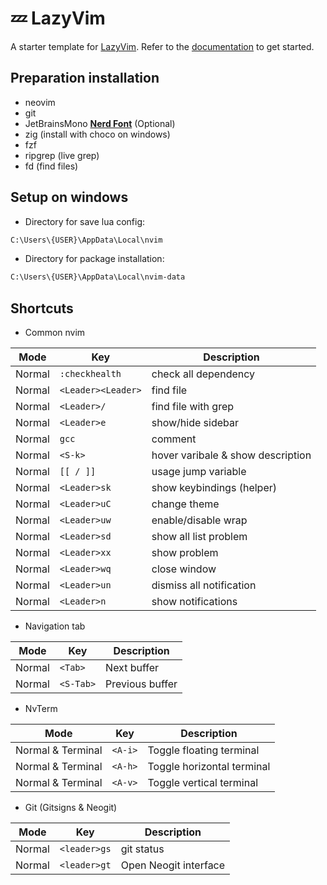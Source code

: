 # 💤 LazyVim

A starter template for [LazyVim](https://github.com/LazyVim/LazyVim).
Refer to the [documentation](https://lazyvim.github.io/installation) to get started.

## Preparation installation

- neovim
- git
- JetBrainsMono **[Nerd Font](https://www.nerdfonts.com/font-downloads)** (Optional)
- zig (install with choco on windows)
- fzf
- ripgrep (live grep)
- fd (find files)

## Setup on windows

- Directory for save lua config:

```sh
C:\Users\{USER}\AppData\Local\nvim
```

- Directory for package installation:

```sh
C:\Users\{USER}\AppData\Local\nvim-data
```

## Shortcuts

- Common nvim

| Mode   | Key                | Description                       |
| ------ | ------------------ | --------------------------------- |
| Normal | `:checkhealth `    | check all dependency              |
| Normal | `<Leader><Leader>` | find file                         |
| Normal | `<Leader>/`        | find file with grep               |
| Normal | `<Leader>e`        | show/hide sidebar                 |
| Normal | `gcc`              | comment                           |
| Normal | `<S-k>`            | hover varibale & show description |
| Normal | `[[ / ]]`          | usage jump variable               |
| Normal | `<Leader>sk`       | show keybindings (helper)         |
| Normal | `<Leader>uC`       | change theme                      |
| Normal | `<Leader>uw`       | enable/disable wrap               |
| Normal | `<Leader>sd`       | show all list problem             |
| Normal | `<Leader>xx`       | show problem                      |
| Normal | `<Leader>wq`       | close window                      |
| Normal | `<Leader>un`       | dismiss all notification          |
| Normal | `<Leader>n`        | show notifications                |

- Navigation tab

| Mode   | Key       | Description     |
| ------ | --------- | --------------- |
| Normal | `<Tab>`   | Next buffer     |
| Normal | `<S-Tab>` | Previous buffer |

- NvTerm

| Mode              | Key     | Description                |
| ----------------- | ------- | -------------------------- |
| Normal & Terminal | `<A-i>` | Toggle floating terminal   |
| Normal & Terminal | `<A-h>` | Toggle horizontal terminal |
| Normal & Terminal | `<A-v>` | Toggle vertical terminal   |

- Git (Gitsigns & Neogit)

| Mode   | Key          | Description           |
| ------ | ------------ | --------------------- |
| Normal | `<leader>gs` | git status            |
| Normal | `<leader>gt` | Open Neogit interface |
